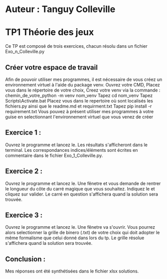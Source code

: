 # Auteur : Tanguy Colleville 

# TP1 Théorie des jeux 

Ce TP est composé de trois exercices, chacun résolu dans un fichier Exo_n_Colleville.py

## Créer votre espace de travail 
Afin de pouvoir utiliser mes programmes, il est nécessaire de vous créez un environnement virtuel à l'aide du package venv. 
Ouvrez votre CMD,
Placez vous dans le répertoire de votre choix,
Creez votre venv via la commande : chemin_de_votre_python -m venv nom_venv 
Tapez cd nom_venv
Tapez Scripts\Activate.bat
Placez vous dans le repertoire où sont localisés les fichiers.py ainsi que le readme.md et requirment.txt
Tapez pip install -r requirement.txt 
Vous pouvez à présent utiliser mes programmes à votre guise en selectionnant l'environnement virtuel que vous venez de créer

## Exercice 1 :
Ouvrez le programme et lancez le. Les résultats s'afficheront dans le terminal. Les correspondances indices/éléments sont écrites en commentaire dans le fichier Exo_1_Colleville.py. 

## Exercice 2 : 
Ouvrez le programme et lancez le. Une fênetre et vous demande de rentrer le longueur du côte du carré magique que vous souhaitez. Indiquez le et cliquez sur valider. Le carré en question s'affichera quand la solution sera trouvée.

## Exercice 3 :

Ouvrez le programme et lancez le. Une fênetre va s'ouvrir. Vous pourrez alors selectionner la grille de binero (.txt) de votre choix qui doit adopter le même formalisme que celui donné dans lors du tp. Le grille résolue s'affichera quand la solution sera trouvée.

## Conclusion : 

Mes réponses ont été synthétisées dans le fichier xlsx solutions. 